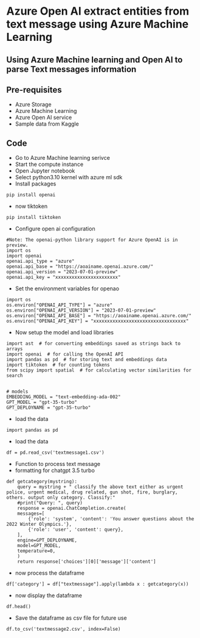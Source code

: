 # Azure Open AI extract entities from text message using Azure Machine Learning

## Using Azure Machine learning and Open AI to parse Text messages information

## Pre-requisites

- Azure Storage
- Azure Machine Learning
- Azure Open AI service
- Sample data from Kaggle

## Code

- Go to Azure Machine learning serivce
- Start the compute instance
- Open Jupyter notebook
- Select python3.10 kernel with azure ml sdk
- Install packages

```
pip install openai
```

- now tiktoken

```
pip install tiktoken
```

- Configure open ai configuration

```
#Note: The openai-python library support for Azure OpenAI is in preview.
import os
import openai
openai.api_type = "azure"
openai.api_base = "https://aoainame.openai.azure.com/"
openai.api_version = "2023-07-01-preview"
openai.api_key = "xxxxxxxxxxxxxxxxxxxxxxx"
```

- Set the environment variables for openao

```
import os
os.environ["OPENAI_API_TYPE"] = "azure"
os.environ["OPENAI_API_VERSION"] = "2023-07-01-preview"
os.environ["OPENAI_API_BASE"] = "https://aoainame.openai.azure.com/"
os.environ["OPENAI_API_KEY"] = "xxxxxxxxxxxxxxxxxxxxxxxxxxxxxxxxxx"
```


- Now setup the model and load libraries

```
import ast  # for converting embeddings saved as strings back to arrays
import openai  # for calling the OpenAI API
import pandas as pd  # for storing text and embeddings data
import tiktoken  # for counting tokens
from scipy import spatial  # for calculating vector similarities for search


# models
EMBEDDING_MODEL = "text-embedding-ada-002"
GPT_MODEL = "gpt-35-turbo"
GPT_DEPLOYNAME = "gpt-35-turbo"
```

- load the data

```
import pandas as pd
```

- load the data

```
df = pd.read_csv('textmessage1.csv')
```

- Function to process text message
- formatting for chatgpt 3.5 turbo

```
def getcategory(mystring):
    query = mystring + " classify the above text either as urgent police, urgent medical, drug related, gun shot, fire, burglary, others. output only category. Classify:"
    #print("Query: ", query)
    response = openai.ChatCompletion.create(
    messages=[
        {'role': 'system', 'content': 'You answer questions about the 2022 Winter Olympics.'},
        {'role': 'user', 'content': query},
    ],
    engine=GPT_DEPLOYNAME,
    model=GPT_MODEL,
    temperature=0,
    )
    return response['choices'][0]['message']['content']
```

- now process the dataframe

```
df['category'] = df["textmessage"].apply(lambda x : getcategory(x))
```

- now display the dataframe

```
df.head()
```

- Save the dataframe as csv file for future use

```
df.to_csv('textmessage2.csv', index=False)
```